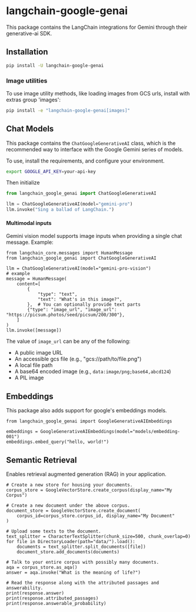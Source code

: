 # langchain-google-genai

This package contains the LangChain integrations for Gemini through their generative-ai SDK.

## Installation

```bash
pip install -U langchain-google-genai
```

### Image utilities
To use image utility methods, like loading images from GCS urls, install with extras group 'images':

```bash
pip install -e "langchain-google-genai[images]"
```

## Chat Models

This package contains the `ChatGoogleGenerativeAI` class, which is the recommended way to interface with the Google Gemini series of models.

To use, install the requirements, and configure your environment.

```bash
export GOOGLE_API_KEY=your-api-key
```

Then initialize

```python
from langchain_google_genai import ChatGoogleGenerativeAI

llm = ChatGoogleGenerativeAI(model="gemini-pro")
llm.invoke("Sing a ballad of LangChain.")
```

#### Multimodal inputs

Gemini vision model supports image inputs when providing a single chat message. Example:

```
from langchain_core.messages import HumanMessage
from langchain_google_genai import ChatGoogleGenerativeAI

llm = ChatGoogleGenerativeAI(model="gemini-pro-vision")
# example
message = HumanMessage(
    content=[
        {
            "type": "text",
            "text": "What's in this image?",
        },  # You can optionally provide text parts
        {"type": "image_url", "image_url": "https://picsum.photos/seed/picsum/200/300"},
    ]
)
llm.invoke([message])
```

The value of `image_url` can be any of the following:

- A public image URL
- An accessible gcs file (e.g., "gcs://path/to/file.png")
- A local file path
- A base64 encoded image (e.g., `data:image/png;base64,abcd124`)
- A PIL image



## Embeddings

This package also adds support for google's embeddings models.

```
from langchain_google_genai import GoogleGenerativeAIEmbeddings

embeddings = GoogleGenerativeAIEmbeddings(model="models/embedding-001")
embeddings.embed_query("hello, world!")
```

## Semantic Retrieval

Enables retrieval augmented generation (RAG) in your application.

```
# Create a new store for housing your documents.
corpus_store = GoogleVectorStore.create_corpus(display_name="My Corpus")

# Create a new document under the above corpus.
document_store = GoogleVectorStore.create_document(
    corpus_id=corpus_store.corpus_id, display_name="My Document"
)

# Upload some texts to the document.
text_splitter = CharacterTextSplitter(chunk_size=500, chunk_overlap=0)
for file in DirectoryLoader(path="data/").load():
    documents = text_splitter.split_documents([file])
    document_store.add_documents(documents)

# Talk to your entire corpus with possibly many documents. 
aqa = corpus_store.as_aqa()
answer = aqa.invoke("What is the meaning of life?")

# Read the response along with the attributed passages and answerability.
print(response.answer)
print(response.attributed_passages)
print(response.answerable_probability)
```
